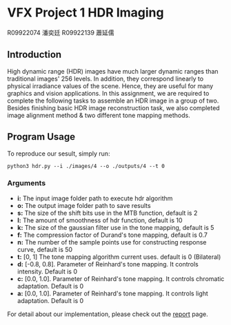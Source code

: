 # VFX Project 1 HDR Imaging 
R09922074 潘奕廷 R09922139 蕭延儒

## Introduction
High dynamic range (HDR) images have much larger dynamic ranges than traditional images' 256 levels. In addition, they correspond linearly to physical irradiance values of the scene. Hence, they are useful for many graphics and vision applications. In this assignment, we are required to complete the following tasks to assemble an HDR image in a group of two.  
Besides finishing basic HDR image reconstruction task, we also completed image alignment method & two different tone mapping methods.

## Program Usage
To reproduce our sesult, simply run:  
```
python3 hdr.py --i ./images/4 --o ./outputs/4 --t 0
```
### Arguments
* **i:** The input image folder path to execute hdr algorithm
* **o:** The output image folder path to save results
* **s:** The size of the shift bits use in the MTB function, default is 2
* **l:** The amount of smoothness of hdr function, default is 10
* **k:** The size of the gaussian filter use in the tone mapping, default is 5
* **f:** The compression factor of Durand's tone mapping, default is 0.7
* **n:** The number of the sample points use for constructing response curve, default is 50
* **t:** [0, 1] The tone mapping algorithm current uses. default is 0 (Bilateral)
* **d:** [-0.8, 0.8]. Parameter of Reinhard's tone mapping. It controls intensity. Default is 0
* **c:** [0.0, 1.0]. Parameter of Reinhard's tone mapping. It controls chromatic adaptation. Default is 0
* **a:** [0.0, 1.0]. Parameter of Reinhard's tone mapping. It controls light adaptation. Default is 0

For detail about our implementation, please check out the [report](https://github.com/Kim9878/VFX-HW1-HDR-Imaging/blob/master/Report.md) page.
